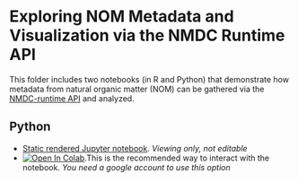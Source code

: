 # Exploring NOM Metadata and Visualization via the NMDC Runtime API

This folder includes two notebooks (in R and Python) that demonstrate how metadata from natural organic matter (NOM) can be gathered via the [NMDC-runtime API](https://api.microbiomedata.org/docs) and analyzed.

## Python
- [Static rendered Jupyter notebook](https://nbviewer.org/github/microbiomedata/nmdc_notebooks/blob/main/NOM_visualizations/python/nom_data.ipynb). _Viewing only, not editable_
- [![Open In Colab](https://colab.research.google.com/assets/colab-badge.svg)](https://colab.research.google.com/github/microbiomedata/nmdc_notebooks/blob/main/NOM_visualizations/python/nom_data.ipynb).This is the recommended way to interact with the notebook. _You need a google account to use this option_